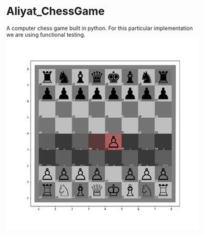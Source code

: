 # Aliyat_ChessGame
 A computer chess game built in python. For this particular implementation we are using functional testing. 
 ![image](https://github.com/HACP/Aliyat_ChessGame/blob/main/figures/ChessGame2.gif)
